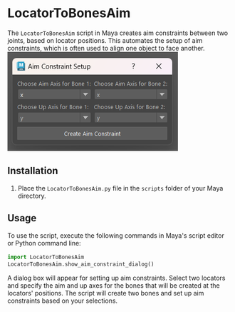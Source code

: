 # LocatorToBonesAim

The `LocatorToBonesAim` script in Maya creates aim constraints between two joints, based on locator positions. This automates the setup of aim constraints, which is often used to align one object to face another.
![LocatorToBonesAim Window](LocatorToBonesAim.png)

## Installation

1. Place the `LocatorToBonesAim.py` file in the `scripts` folder of your Maya directory.

## Usage

To use the script, execute the following commands in Maya's script editor or Python command line:

```python
import LocatorToBonesAim
LocatorToBonesAim.show_aim_constraint_dialog()
```

A dialog box will appear for setting up aim constraints. Select two locators and specify the aim and up axes for the bones that will be created at the locators' positions. The script will create two bones and set up aim constraints based on your selections.
